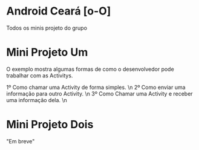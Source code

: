 Android Ceará [o-O]
===================

Todos os minis projeto do grupo 

Mini Projeto Um
===================

O exemplo mostra algumas formas de como o desenvolvedor pode trabalhar com as Activitys.

1º Como chamar uma Activity de forma simples. \n
2º Como enviar uma informação para outro Activity. \n
3º Como Chamar uma Activity e receber uma informação dela. \n


Mini Projeto Dois
===================

"Em breve"
